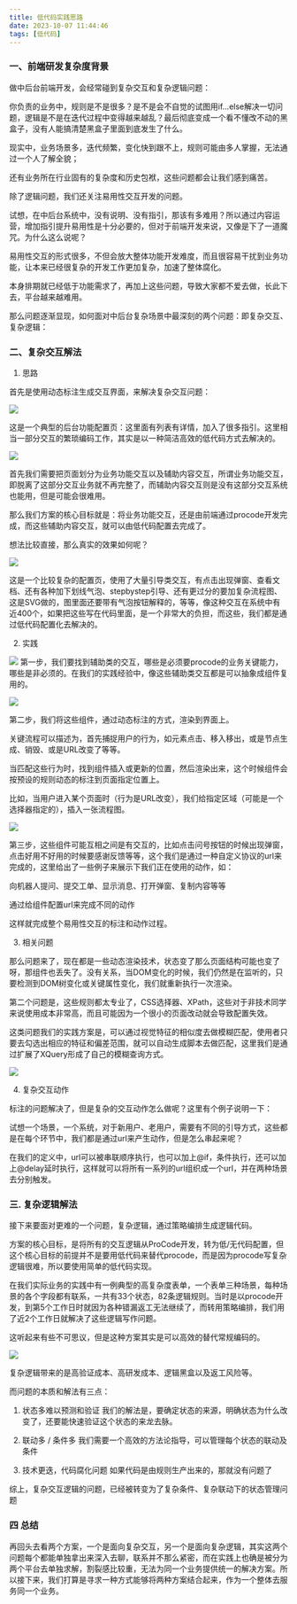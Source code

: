 ```yaml
---
title: 低代码实践思路
date: 2023-10-07 11:44:46
tags: [低代码]
---
```


### 一、前端研发复杂度背景

做中后台前端开发，会经常碰到复杂交互和复杂逻辑问题：

你负责的业务中，规则是不是很多？是不是会不自觉的试图用if...else解决一切问题，逻辑是不是在迭代过程中变得越来越乱？最后彻底变成一个看不懂改不动的黑盒子，没有人能搞清楚黑盒子里面到底发生了什么。

现实中，业务场景多，迭代频繁，变化快到跟不上，规则可能由多人掌握，无法通过一个人了解全貌；

还有业务所在行业固有的复杂度和历史包袱，这些问题都会让我们感到痛苦。

除了逻辑问题，我们还关注易用性交互开发的问题。

试想，在中后台系统中，没有说明、没有指引，那该有多难用？所以通过内容运营，增加指引提升易用性是十分必要的，但对于前端开发来说，又像是下了一道魔咒。为什么这么说呢？

易用性交互的形式很多，不但会放大整体功能开发难度，而且很容易干扰到业务功能，让本来已经很复杂的开发工作更加复杂，加速了整体腐化。

本身排期就已经低于功能需求了，再加上这些问题，导致大家都不爱去做，长此下去，平台越来越难用。

那么问题逐渐显现，如何面对中后台复杂场景中最深刻的两个问题：即复杂交互、复杂逻辑：

### 二、复杂交互解法

1. 思路

首先是使用动态标注生成交互界面，来解决复杂交互问题：

![](images/low-code/1.png)

这是一个典型的后台功能配置页：这里面有列表有详情，加入了很多指引。这里相当一部分交互的繁琐编码工作，其实是以一种简洁高效的低代码方式去解决的。

![](images/low-code/2.png)

首先我们需要把页面划分为业务功能交互以及辅助内容交互，所谓业务功能交互，即脱离了这部分交互业务就不再完整了，而辅助内容交互则是没有这部分交互系统也能用，但是可能会很难用。

那么我们方案的核心目标就是：将业务功能交互，还是由前端通过procode开发完成，而这些辅助内容交互，就可以由低代码配置去完成了。

想法比较直接，那么真实的效果如何呢？

![](images/low-code/3.png)

这是一个比较复杂的配置页，使用了大量引导类交互，有点击出现弹窗、查看文档、还有各种加下划线气泡、stepbystep引导、还有更过分的要加复杂流程图、这是SVG做的，图里面还要带有气泡按钮解释的，等等，像这种交互在系统中有近400个，如果把这些写在代码里面，是一个非常大的负担，而这些，我们都是通过低代码配置化去解决的。


2. 实践

![](images/low-code/3.png)
第一步，我们要找到辅助类的交互，哪些是必须要procode的业务关键能力，哪些是非必须的。在我们的实践经验中，像这些辅助类交互都是可以抽象成组件复用的。

![](images/low-code/4.png)

第二步，我们将这些组件，通过动态标注的方式，渲染到界面上。

关键流程可以描述为，首先捕捉用户的行为，如元素点击、移入移出，或是节点生成、销毁、或是URL改变了等等。

当匹配这些行为时，找到组件插入或更新的位置，然后渲染出来，这个时候组件会按预设的规则动态的标注到页面指定位置上。

比如，当用户进入某个页面时（行为是URL改变），我们给指定区域（可能是一个选择器指定的），插入一张流程图。

![](images/low-code/5.png)

第三步，这些组件可能互相之间是有交互的，比如点击问号按钮的时候出现弹窗，点击好用不好用的时候要感谢反馈等等，这个我们是通过一种自定义协议的url来完成的，这里给出了一些例子来展示下我们正在使用的动作，如：

向机器人提问、提交工单、显示消息、打开弹窗、复制内容等等

通过给组件配置url来完成不同的动作

这样就完成整个易用性交互的标注和动作过程。

3. 相关问题

那么问题来了，现在都是一些动态渲染技术，状态变了那么页面结构可能也变了呀，那组件也丢失了。没有关系，当DOM变化的时候，我们仍然是在监听的，只要检测到DOM树变化或关键属性变化，我们就重新执行一次渲染。

第二个问题是，这些规则都太专业了，CSS选择器、XPath，这些对于非技术同学来说使用成本非常高，而且可能因为一个很小的页面改动就会导致配置失效。

这类问题我们的实践方案是，可以通过视觉特征的相似度去做模糊匹配，使用者只要去勾选出相应的特征和偏差范围，就可以自动生成脚本去做匹配，这里我们是通过扩展了XQuery形成了自己的模糊查询方式。

![](images/low-code/6.png)

4. 复杂交互动作

标注的问题解决了，但是复杂的交互动作怎么做呢？这里有个例子说明一下：

试想一个场景，一个系统，对于新用户、老用户，需要有不同的引导方式，这些都是在每个环节中，我们都是通过url来产生动作，但是怎么串起来呢？

在我们的定义中，url可以被串联顺序执行，也可以加上@if，条件执行，还可以加上@delay延时执行，这样就可以将所有一系列的url组织成一个url，并在两种场景去分别触发。


### 三. 复杂逻辑解法
接下来要面对更难的一个问题，复杂逻辑，通过策略编排生成逻辑代码。

方案的核心目标，是将所有的交互逻辑从ProCode开发，转为低/无代码配置，但这个核心目标的前提并不是要用低代码来替代procode，而是因为procode写复杂逻辑很难，所以要使用简单的低代码实现。

在我们实际业务的实践中有一例典型的高复杂度表单，一个表单三种场景，每种场景的各个字段都有联系，一共有33个状态，82条逻辑规则。当时是以procode开发，到第5个工作日时就因为各种错漏返工无法继续了，而转用策略编排，我们用了近2个工作日就解决了这些逻辑写作问题。

这听起来有些不可思议，但是这种方案其实是可以高效的替代常规编码的。

![](images/low-code/8.png)

复杂逻辑带来的是高验证成本、高研发成本、逻辑黑盒以及返工风险等。

而问题的本质和解法有三点：

1. 状态多难以预测和验证
我们的解法是，要确定状态的来源，明确状态为什么改变了，还要能快速验证这个状态的来龙去脉。

2. 联动多 / 条件多
我们需要一个高效的方法论指导，可以管理每个状态的联动及条件

3. 技术更迭，代码腐化问题
如果代码是由规则生产出来的，那就没有问题了

综上，复杂交互逻辑的问题，已经被转变为了复杂条件、复杂联动下的状态管理问题

### 四  总结

再回头去看两个方案，一个是面向复杂交互，另一个是面向复杂逻辑，其实这两个问题每个都能单独拿出来深入去聊，联系并不那么紧密，而在实践上也确是被分为两个平台去单独求解，割裂感比较重，无法为同一个业务提供统一的解决方案。所以接下来，我们打算是寻求一种方式能够将两种方案结合起来，作为一个整体去服务同一个业务。
